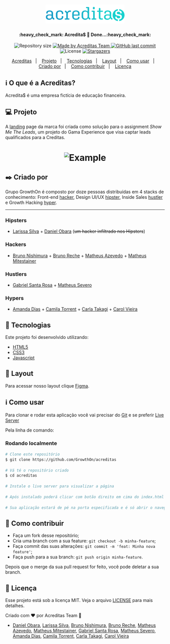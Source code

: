 <h1 align="center">
    <img alt="Acreditas" title="#Acredita$" src=".github/logo.svg" width="250px" />
</h1>

<h4 align="center"> 
	:heavy_check_mark: Acredita$ 🚀 Done...:heavy_check_mark:
</h4>
<p align="center">	
  <img alt="Repository size" src="https://img.shields.io/github/repo-size/GrowthOn/acreditas">
	
  <a href="https://www.facebook.com/Acreditas-101877318417449">
    <img alt="Made by Acreditas Team" src="https://img.shields.io/badge/made%20by-AcreditasTeam-%2304D361">
  </a>
  
  <a href="https://github.com/GrowthOn/acreditas/commits/master">
    <img alt="GitHub last commit" src="https://img.shields.io/github/last-commit/GrowthOn/acreditas">
  </a>

  <img alt="License" src="https://img.shields.io/badge/license-MIT-brightgreen">
   <a href="https://github.com/GrowthOn/acreditas/stargazers">
    <img alt="Stargazers" src="https://img.shields.io/github/stars/GrowthOn/acreditas?style=social">
  </a>
</p>
<p align="center">
  <a href="#-acreditas">Acreditas</a>&nbsp;&nbsp;&nbsp;|&nbsp;&nbsp;&nbsp;
  <a href="#-projeto">Projeto</a>&nbsp;&nbsp;&nbsp;|&nbsp;&nbsp;&nbsp;
  <a href="#rocket-Tecnologias">Tecnologias</a>&nbsp;&nbsp;&nbsp;|&nbsp;&nbsp;&nbsp;
  <a href="#-layout">Layout</a>&nbsp;&nbsp;&nbsp;|&nbsp;&nbsp;&nbsp;
  <a href="#-Como-usar">Como usar</a>&nbsp;&nbsp;&nbsp;|&nbsp;&nbsp;&nbsp;
	<a href="#-Criado-por">Criado por</a>&nbsp;&nbsp;&nbsp;|&nbsp;&nbsp;&nbsp;
  <a href="#black_nib-Como-contribuir">Como contribuir</a>&nbsp;&nbsp;&nbsp;|&nbsp;&nbsp;&nbsp;
  <a href="#memo-license">Licença</a>
</p>

## :information_source: O que é a Acreditas?

Acredita$ é uma empresa fictícia de educação financeira. 

## 💻 Projeto

A [landing](https://growthon.github.io/acreditas/) page da marca foi criada como solução para o assignment *Show Me The Leads*, um projeto do Gama Experience que visa captar leads qualificados para a Creditas.

<h1 align="center">
    <img alt="Example" title="Example" src=".github/Demo-acreditas.gif" width="500px" />
</h1>

## :black_nib: Criado por
Grupo GrowthOn é composto por doze pessoas distribuídas em 4 stacks de conhecimento: Front-end [hacker](#-Hackers), Design UI/UX [hipster](#-Hipsters), Inside Sales [hustler](#-hustlers) e 
Growth Hacking [hyper](#-Hypers). 

<hr/>

### Hipsters
- [Larissa Silva](https://www.linkedin.com/in/larissa-cp-silva/) + 
[Daniel Obara](https://www.linkedin.com/in/danielobara/) (<s>um hacker infiltrado nos Hipsters</s>)

### Hackers
- [Bruno Nishimura](https://www.linkedin.com/in/bruno-nishimura/) + [Bruno Reche](https://www.linkedin.com/in/bruno-reche-287ab130/) + [Matheus Azevedo](https://www.linkedin.com/in/matheusjazevedo/) + [Matheus Mitestainer](https://www.linkedin.com/in/mitestainer/)

### Hustlers
- [Gabriel Santa Rosa](https://www.linkedin.com/in/gabrielsantarosa/) + [Matheus Severo](https://www.linkedin.com/in/matheus-severo-fernandes-20072a22/)

### Hypers
- [Amanda Dias]() + [Camila Torrent](https://www.linkedin.com/in/ctorrente/) + [Carla Takagi](https://www.linkedin.com/in/carla-lurie-takagi-89b03914b/) + [Carol Vieira](https://www.linkedin.com/in/anacarolinavieira/)


## :rocket: Tecnologias

Este projeto foi desenvolvido utilizando:

- [HTML5](https://developer.mozilla.org/pt-BR/docs/Web/HTML/HTML5)
- [CSS3](https://developer.mozilla.org/pt-BR/docs/Web/CSS)
- [Javascript](https://developer.mozilla.org/pt-BR/docs/Glossario/JavaScript)

## 🔖 Layout

Para acessar nosso layout clique [Figma](https://www.figma.com/file/ZI66bLVJ3kD4ABqXomAwdd/ACREDITA-prot%C3%B3tipo-4?node-id=2%3A0).

## :information_source: Como usar
Para clonar e rodar esta aplicação você vai precisar do [Git](https://git-scm.com) e se preferir [Live Server](https://marketplace.visualstudio.com/items?itemName=ritwickdey.LiveServer)

Pela linha de comando:

### Rodando localmente

```bash
# Clone este repositório
$ git clone https://github.com/GrowthOn/acreditas

# Vá té o repositório criado
$ cd acreditas

# Instale o live server para visualizar a página

# Após instalado poderá clicar com botão direito em cima do index.html dentro do VSCode 

# Sua aplicação estará de pé na porta especificada e é só abrir o navegador

```

## 🤔 Como contribuir

- Faça um fork desse repositório;
- Cria uma branch com a sua feature: `git checkout -b minha-feature`;
- Faça commit das suas alterações: `git commit -m 'feat: Minha nova feature'`;
- Faça push para a sua branch: `git push origin minha-feature`.

Depois que o merge da sua pull request for feito, você pode deletar a sua branch.

## :memo: Licença

Esse projeto está sob a licença MIT. Veja o arquivo [LICENSE](https://github.com/GrowthOn/acreditas/blob/master/LICENSE) para mais detalhes.

Criado com ♥ por Acreditas Team :wave: 
- [Daniel Obara](https://www.linkedin.com/in/danielobara/), [Larissa Silva](https://www.linkedin.com/in/larissa-cp-silva/), [Bruno Nishimura](https://www.linkedin.com/in/bruno-nishimura/), [Bruno Reche](https://www.linkedin.com/in/bruno-reche-287ab130/), [Matheus Azevedo](https://www.linkedin.com/in/matheusjazevedo/), [Matheus Mitestainer](https://www.linkedin.com/in/mitestainer/), [Gabriel Santa Rosa](https://www.linkedin.com/in/gabrielsantarosa/), [Matheus Severo](https://www.linkedin.com/in/matheus-severo-fernandes-20072a22/), [Amanda Dias](), [Camila Torrent](https://www.linkedin.com/in/ctorrente/), [Carla Takagi](https://www.linkedin.com/in/carla-lurie-takagi-89b03914b/), [Carol Vieira](https://www.linkedin.com/in/anacarolinavieira/)
